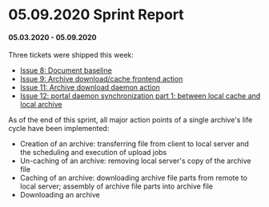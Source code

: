 # 05.09.2020 Sprint Report
#### 05.03.2020 - 05.09.2020
Three tickets were shipped this week:
* [Issue 8: Document baseline](https://github.com/xuganyu96/PyArchive/issues/8)
* [Issue 9: Archive download/cache frontend action](https://github.com/xuganyu96/PyArchive/issues/9)
* [Issue 11: Archive download daemon action](https://github.com/xuganyu96/PyArchive/issues/11)
* [Issue 12: portal daemon synchronization part 1: between local cache and local archive](https://github.com/xuganyu96/PyArchive/issues/12)

As of the end of this sprint, all major action points of a single archive's life cycle have been
implemented:
* Creation of an archive: transferring file from client to local server and the scheduling and execution of upload jobs
* Un-caching of an archive: removing local server's copy of the archive file
* Caching of an archive: downloading archive file parts from remote to local server; assembly of archive file parts into archive file
* Downloading an archive
